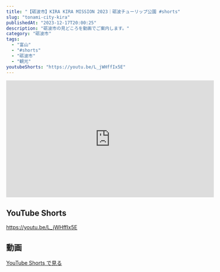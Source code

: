 ```yaml
---
title: "【砺波市】KIRA KIRA MISSION 2023｜砺波チューリップ公園 #shorts"
slug: "tonami-city-kira"
publishedAt: "2023-12-17T20:00:25"
description: "砺波市の見どころを動画でご案内します。"
category: "砺波市"
tags: 
  - "富山"
  - "#shorts"
  - "砺波市"
  - "観光"
youtubeShorts: "https://youtu.be/L_jWHffIx5E"
---
```


<iframe width="560" height="315" src="https://www.youtube.com/embed/f2gambck8dM" frameborder="0" allowfullscreen></iframe>

## YouTube Shorts

https://youtu.be/L_jWHffIx5E

## 動画

[YouTube Shorts で見る](https://youtu.be/L_jWHffIx5E)

